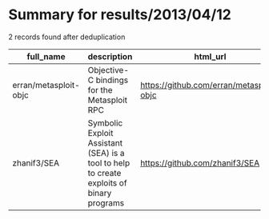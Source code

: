 
# Summary for results/2013/04/12
    
2 records found after deduplication

| full_name | description | html_url | matched_list | matched_count | pushed_at | size | stargazers_count | language | forks_count | vul_ids |
|-----------------------|------------------------------------------------------------------------------------------|------------------------------------------|----------------------------------|-----------------|---------------------------|--------|--------------------|-------------|---------------|-----------|
| erran/metasploit-objc | Objective-C bindings for the Metasploit RPC | https://github.com/erran/metasploit-objc | ['metasploit module OR payload'] | 1 | 2013-04-12 00:41:03+00:00 | 156 | 4 | Objective-C | 1 | [] |
| zhanif3/SEA | Symbolic Exploit Assistant (SEA) is a tool to help to create exploits of binary programs | https://github.com/zhanif3/SEA | ['exploit'] | 1 | 2013-04-12 01:58:02+00:00 | 127 | 3 | nan | 33 | [] |
